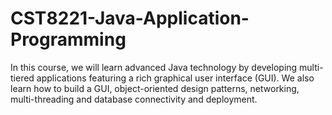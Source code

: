 # CST8221-Java-Application-Programming

In this course, we will learn advanced Java technology by developing multi-tiered applications featuring a rich graphical user
interface (GUI). We also learn how to build a GUI, object-oriented design patterns, networking, multi-threading
and database connectivity and deployment.
